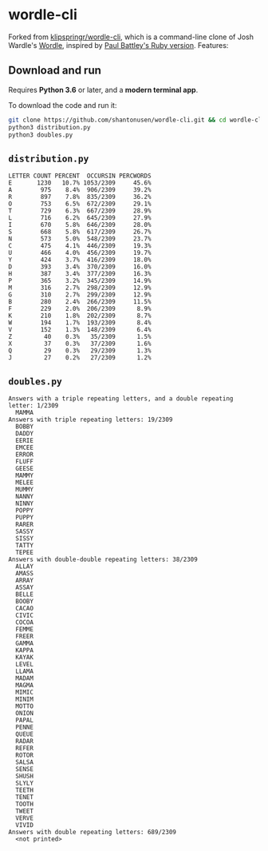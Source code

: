 # wordle-cli


Forked from [klipspringr/wordle-cli](https://github.com/klipspringr/wordle-cli), which is a command-line clone of Josh Wardle's [Wordle](https://www.powerlanguage.co.uk/wordle/), inspired by [Paul Battley's Ruby version](https://github.com/threedaymonk/wordle). Features:

## Download and run

Requires **Python 3.6** or later, and a **modern terminal app**.

To download the code and run it:

```bash
git clone https://github.com/shantonusen/wordle-cli.git && cd wordle-cli
python3 distribution.py
python3 doubles.py
```

## `distribution.py`

```
LETTER COUNT PERCENT  OCCURSIN PERCWORDS
E       1230   10.7% 1053/2309     45.6%
A        975    8.4%  906/2309     39.2%
R        897    7.8%  835/2309     36.2%
O        753    6.5%  672/2309     29.1%
T        729    6.3%  667/2309     28.9%
L        716    6.2%  645/2309     27.9%
I        670    5.8%  646/2309     28.0%
S        668    5.8%  617/2309     26.7%
N        573    5.0%  548/2309     23.7%
C        475    4.1%  446/2309     19.3%
U        466    4.0%  456/2309     19.7%
Y        424    3.7%  416/2309     18.0%
D        393    3.4%  370/2309     16.0%
H        387    3.4%  377/2309     16.3%
P        365    3.2%  345/2309     14.9%
M        316    2.7%  298/2309     12.9%
G        310    2.7%  299/2309     12.9%
B        280    2.4%  266/2309     11.5%
F        229    2.0%  206/2309      8.9%
K        210    1.8%  202/2309      8.7%
W        194    1.7%  193/2309      8.4%
V        152    1.3%  148/2309      6.4%
Z         40    0.3%   35/2309      1.5%
X         37    0.3%   37/2309      1.6%
Q         29    0.3%   29/2309      1.3%
J         27    0.2%   27/2309      1.2%
```

## `doubles.py`

```
Answers with a triple repeating letters, and a double repeating letter: 1/2309
  MAMMA
Answers with triple repeating letters: 19/2309
  BOBBY
  DADDY
  EERIE
  EMCEE
  ERROR
  FLUFF
  GEESE
  MAMMY
  MELEE
  MUMMY
  NANNY
  NINNY
  POPPY
  PUPPY
  RARER
  SASSY
  SISSY
  TATTY
  TEPEE
Answers with double-double repeating letters: 38/2309
  ALLAY
  AMASS
  ARRAY
  ASSAY
  BELLE
  BOOBY
  CACAO
  CIVIC
  COCOA
  FEMME
  FREER
  GAMMA
  KAPPA
  KAYAK
  LEVEL
  LLAMA
  MADAM
  MAGMA
  MIMIC
  MINIM
  MOTTO
  ONION
  PAPAL
  PENNE
  QUEUE
  RADAR
  REFER
  ROTOR
  SALSA
  SENSE
  SHUSH
  SLYLY
  TEETH
  TENET
  TOOTH
  TWEET
  VERVE
  VIVID
Answers with double repeating letters: 689/2309
  <not printed>
```
